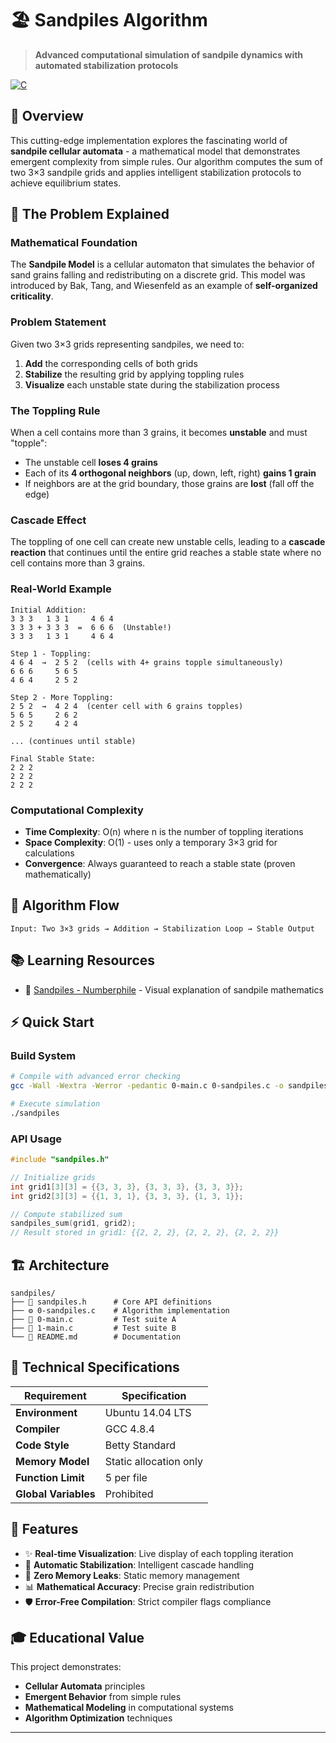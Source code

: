 # 🏖️ Sandpiles Algorithm

> **Advanced computational simulation of sandpile dynamics with automated stabilization protocols**

[![C](https://img.shields.io/badge/Language-C-blue.svg)](https://en.wikipedia.org/wiki/C_(programming_language))
## 🚀 Overview

This cutting-edge implementation explores the fascinating world of **sandpile cellular automata** - a mathematical model that demonstrates emergent complexity from simple rules. Our algorithm computes the sum of two 3×3 sandpile grids and applies intelligent stabilization protocols to achieve equilibrium states.

## 🧠 The Problem Explained

### Mathematical Foundation
The **Sandpile Model** is a cellular automaton that simulates the behavior of sand grains falling and redistributing on a discrete grid. This model was introduced by Bak, Tang, and Wiesenfeld as an example of **self-organized criticality**.

### Problem Statement
Given two 3×3 grids representing sandpiles, we need to:
1. **Add** the corresponding cells of both grids
2. **Stabilize** the resulting grid by applying toppling rules
3. **Visualize** each unstable state during the stabilization process

### The Toppling Rule
When a cell contains more than 3 grains, it becomes **unstable** and must "topple":
- The unstable cell **loses 4 grains**
- Each of its **4 orthogonal neighbors** (up, down, left, right) **gains 1 grain**
- If neighbors are at the grid boundary, those grains are **lost** (fall off the edge)

### Cascade Effect
The toppling of one cell can create new unstable cells, leading to a **cascade reaction** that continues until the entire grid reaches a stable state where no cell contains more than 3 grains.

### Real-World Example
```
Initial Addition:
3 3 3   1 3 1     4 6 4
3 3 3 + 3 3 3  =  6 6 6  (Unstable!)
3 3 3   1 3 1     4 6 4

Step 1 - Toppling:
4 6 4  →  2 5 2  (cells with 4+ grains topple simultaneously)
6 6 6     5 6 5
4 6 4     2 5 2

Step 2 - More Toppling:
2 5 2  →  4 2 4  (center cell with 6 grains topples)
5 6 5     2 6 2
2 5 2     4 2 4

... (continues until stable)

Final Stable State:
2 2 2
2 2 2
2 2 2
```

### Computational Complexity
- **Time Complexity**: O(n) where n is the number of toppling iterations
- **Space Complexity**: O(1) - uses only a temporary 3×3 grid for calculations
- **Convergence**: Always guaranteed to reach a stable state (proven mathematically)

## 🎯 Algorithm Flow
```
Input: Two 3×3 grids → Addition → Stabilization Loop → Stable Output
```

## 📚 Learning Resources

- 🎥 [Sandpiles - Numberphile](https://www.youtube.com/watch?v=1MtEUErz7Gg) - Visual explanation of sandpile mathematics

## ⚡ Quick Start

### Build System
```bash
# Compile with advanced error checking
gcc -Wall -Wextra -Werror -pedantic 0-main.c 0-sandpiles.c -o sandpiles

# Execute simulation
./sandpiles
```

### API Usage
```c
#include "sandpiles.h"

// Initialize grids
int grid1[3][3] = {{3, 3, 3}, {3, 3, 3}, {3, 3, 3}};
int grid2[3][3] = {{1, 3, 1}, {3, 3, 3}, {1, 3, 1}};

// Compute stabilized sum
sandpiles_sum(grid1, grid2);
// Result stored in grid1: {{2, 2, 2}, {2, 2, 2}, {2, 2, 2}}
```

## 🏗️ Architecture

```
sandpiles/
├── 📄 sandpiles.h      # Core API definitions
├── ⚙️ 0-sandpiles.c    # Algorithm implementation
├── 🧪 0-main.c         # Test suite A
├── 🧪 1-main.c         # Test suite B
└── 📖 README.md        # Documentation
```

## 🔧 Technical Specifications

| Requirement | Specification |
|-------------|---------------|
| **Environment** | Ubuntu 14.04 LTS |
| **Compiler** | GCC 4.8.4 |
| **Code Style** | Betty Standard |
| **Memory Model** | Static allocation only |
| **Function Limit** | 5 per file |
| **Global Variables** | Prohibited |

## 🎨 Features

- ✨ **Real-time Visualization**: Live display of each toppling iteration
- 🔄 **Automatic Stabilization**: Intelligent cascade handling
- 🚫 **Zero Memory Leaks**: Static memory management
- 📊 **Mathematical Accuracy**: Precise grain redistribution
- 🛡️ **Error-Free Compilation**: Strict compiler flags compliance


## 🎓 Educational Value

This project demonstrates:
- **Cellular Automata** principles
- **Emergent Behavior** from simple rules
- **Mathematical Modeling** in computational systems
- **Algorithm Optimization** techniques

---

